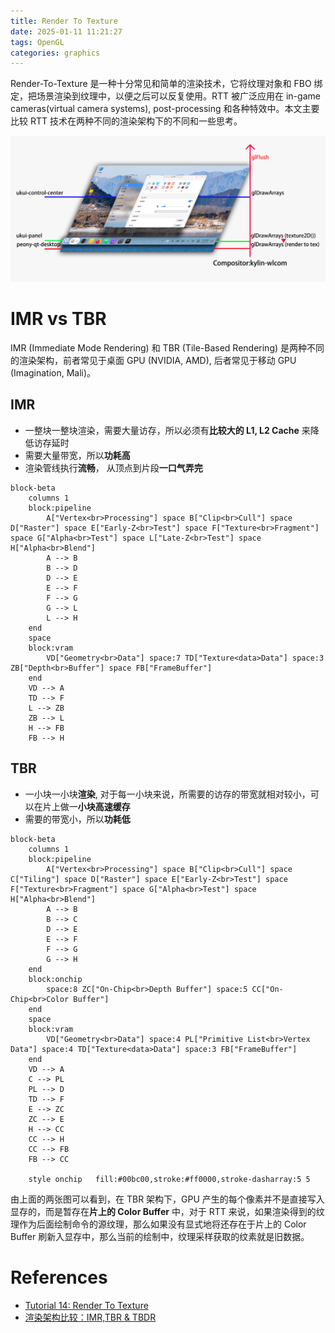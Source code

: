 ```yaml
---
title: Render To Texture
date: 2025-01-11 11:21:27
tags: OpenGL
categories: graphics
---
```


Render-To-Texture 是一种十分常见和简单的渲染技术，它将纹理对象和 FBO 绑定，把场景渲染到纹理中，以便之后可以反复使用。RTT 被广泛应用在 in-game cameras(virtual camera systems), post-processing 和各种特效中。本文主要比较 RTT 技术在两种不同的渲染架构下的不同和一些思考。

![rtt-on-tbr](/images/rtt/rtt-on-tbr.png)

<!--more-->

# IMR vs TBR

IMR (Immediate Mode Rendering) 和 TBR (Tile-Based Rendering) 是两种不同的渲染架构，前者常见于桌面 GPU (NVIDIA, AMD), 后者常见于移动 GPU (Imagination, Mali)。

## IMR

- 一整块一整块渲染，需要大量访存，所以必须有**比较大的 L1, L2 Cache** 来降低访存延时
- 需要大量带宽，所以**功耗高**
- 渲染管线执行**流畅**， 从顶点到片段**一口气弄完**

```mermaid
block-beta
    columns 1
    block:pipeline
        A["Vertex<br>Processing"] space B["Clip<br>Cull"] space D["Raster"] space E["Early-Z<br>Test"] space F["Texture<br>Fragment"] space G["Alpha<br>Test"] space L["Late-Z<br>Test"] space H["Alpha<br>Blend"]
        A --> B
        B --> D
        D --> E
        E --> F
        F --> G
        G --> L
        L --> H
    end
    space
    block:vram
        VD["Geometry<br>Data"] space:7 TD["Texture<data>Data"] space:3 ZB["Depth<br>Buffer"] space FB["FrameBuffer"]
    end
    VD --> A
    TD --> F
    L --> ZB
    ZB --> L
    H --> FB
    FB --> H
```

## TBR

- 一小块一小块**渲染**, 对于每一小块来说，所需要的访存的带宽就相对较小，可以在片上做一**小块高速缓存**
- 需要的带宽小，所以**功耗低**

```mermaid
block-beta
    columns 1
    block:pipeline
        A["Vertex<br>Processing"] space B["Clip<br>Cull"] space C["Tiling"] space D["Raster"] space E["Early-Z<br>Test"] space F["Texture<br>Fragment"] space G["Alpha<br>Test"] space H["Alpha<br>Blend"]
        A --> B
        B --> C
        D --> E
        E --> F
        F --> G
        G --> H
    end
    block:onchip
        space:8 ZC["On-Chip<br>Depth Buffer"] space:5 CC["On-Chip<br>Color Buffer"]
    end
    space
    block:vram
        VD["Geometry<br>Data"] space:4 PL["Primitive List<br>Vertex Data"] space:4 TD["Texture<data>Data"] space:3 FB["FrameBuffer"]
    end
    VD --> A
    C --> PL
    PL --> D
    TD --> F
    E --> ZC
    ZC --> E
    H --> CC
    CC --> H
    CC --> FB
    FB --> CC

    style onchip   fill:#00bc00,stroke:#ff0000,stroke-dasharray:5 5
```

由上面的两张图可以看到，在 TBR 架构下，GPU 产生的每个像素并不是直接写入显存的，而是暂存在**片上的 Color Buffer** 中，对于 RTT 来说，如果渲染得到的纹理作为后面绘制命令的源纹理，那么如果没有显式地将还存在于片上的 Color Buffer 刷新入显存中，那么当前的绘制中，纹理采样获取的纹素就是旧数据。

# References

- [Tutorial 14: Render To Texture](https://www.opengl-tutorial.org/intermediate-tutorials/tutorial-14-render-to-texture/)
- [渲染架构比较：IMR,TBR & TBDR](https://zhuanlan.zhihu.com/p/390625258)
